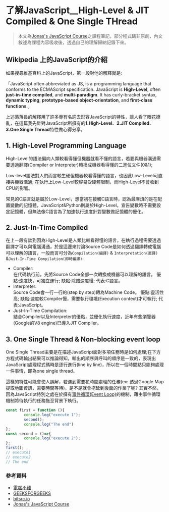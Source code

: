 # 了解JavaScript__High-Level & JIT Compiled & One Single THread

> 本文為[Jonas's JavaScript Course](https://www.udemy.com/course/the-complete-javascript-course/)之課程筆記，部分程式碼非原創，內文敘述為課程內容吸收後，透過自己的理解歸納記錄下來。

## Wikipedia 上的JavaScript的介紹
如果搜尋維基百科上的JavaScript，第一段對他的解釋就是: 

「JavaScript often abbreviated as JS, is a programming language that conforms to the ECMAScript specification. JavaScript is **High-Level**, often **just-in-time compiled**, and **multi-paradigm**. It has curly-bracket syntax, **dynamic typing**, **prototype-based object-orientation**, and **first-class functions**.」 

上述落落長的解釋用了許多專有名詞去形容JavaScript的特性，讓人看了眼花撩亂，在這篇我先針對JavaScript所擁有的**1.High-Level**、**2.JIT Compiled**、**3.One Single Thread**特性做心得分享。


## 1. High-Level Programming Language
High-Level的語法偏向人類較看得懂但機器就看不懂的語言，若要與機器溝通需要透過翻譯(Compiler or Interpreter)轉換成機器看得懂的二進位文件(0&1); 

Low-level語法對人們而言較生硬但機器較看得懂的語言，也因此Low-Level可直接與機器溝通; 在執行上Low-Level較容易受硬體限制，而High-Level不會收到CPU的影響。

常見的C語言就是屬於Low-Level，想當初在接觸C語言時，認為最麻煩的是在配置變數的記憶體，JavaScript&Python則屬於High-Level，宣告變數時不需要設定記憶體，但無法像C語言為了加速執行速度針對變數做記憶體的優化。


## 2. Just-In-Time Compiled
在上一段有談到因為High-Level是人類比較看得懂的語言，在執行過程需要透過翻譯才可以與電腦溝通，於是這邊來討論Source Code是如何透過翻譯轉成電腦可以理解的語言，一般而言可分為`Compilation(編譯)` & `Interpretation(直譯)` &`Just-In-Time Compilation(即時編譯)`:
* Compiler:  
在代碼執行前，先將Source Code全部一次轉換成機器可以理解的語言。 優點:速度快，可獨立運行; 缺點:除錯速度慢; 代表:C語言。
* Interpreter:  
Source Code會一行一行的(step by step)轉為Machine Code。 優點:靈活性高; 缺點:速度較Compiler慢，需要執行環境(Execution context)才可執行; 代表:JavaScript。
* Just-In-Time Compilation:  
結合Compiler以及Interpreter的優點，並優化執行速度，近年有些瀏覽器(Google的V8 engine)已導入JIT Compiler。

## 3. One Single Thread & Non-blocking event loop
One Single Thread主要是在描述JavaScript面對多項任務時是如何處理;在下方方程式碼輸出結果可以推論得知，輸出的順序與呼叫的順序是一致的，表現出JavaScript處理程式碼時是逐行進行(line by line)，所以在一個時間點只能夠處理一件事情，即為one single thread。

這樣的特性可能會使人誤解，若遇到需要花時間處理的任務(ex: 透過Google Map提取地圖資訊，需要時間等待)，是不是就會拖延到後面的作業了呢? 其實不然，因為JavsScript特別之處在於擁有[事件循環(Event Loop)](https://github.com/ChiuWeiChung/notes-markdown/blob/main/js/KnowJs/KnowJs2.markdown)的機制，藉由事件循環機制將待執行的任務拖至背景下執行。

```js
const first = function (){
        console.log("execute 1");
        second();
        console.log("The end")
};
const second = ()=>{
        console.log("execute 2");
};
first();  
// execute1
// execute2
// The end
```


### 參考資料
* [電腦不難](http://it-easy.tw/assembly-language)
* [GEEKSFORGEEKS](https://www.geeksforgeeks.org/difference-between-high-level-and-low-level-languages/)
* [bitsrc.io](https://blog.bitsrc.io/the-jit-in-javascript-just-in-time-compiler-798b66e44143)
* [Jonas's JavaScript Course](https://www.udemy.com/course/the-complete-javascript-course/)


<!-- 
## Garbage-collected 
自動去除`不需要&老舊`的記憶體空間(Cleaning from time to time)
## Imperative paradigm & Declarative paradigm


* Concurrency model: how the JS engine handles multiple tasks happening at the same time.
* JavaScript runs in one single thread, so it can only do on thing a a time
* Sounds like it would block the single thread. However. we want non-blocking behavior
* BY using an event loop: takes long running tasks, executes them in the `background`, and puts them back in the main thread once they are finished.

# Multi-paradigm
許多程式語言可能都擁有上述三種Paradigm的其中一種，然而JavaScript最特別的地方在於中集三種Paradigm(PP、 OOP、 FP)於一身，這部分我會在另外一個主題來做紀錄
* Procedural programming (PP) : 也就是step by step方式去執行程式(one thread)
* Object-oriented programming (OOP)
* Functional programming (FP)

## First-class functions
在JavaScript當中，他的函數屬於first-class functions，意思是:
* 函數可存放於變數(variable)、物件(object)、陣列(array) (sotred in a variable, object, or array)。
* 可以做為`argument`傳入另一個函數當中 (passed as an argument to a function)。
* 也可以被另外一個函數`return` (return from a function)。


## Multi-paradigm& Prototype-based object-oriented& Dynamically-typed language;
 -->

